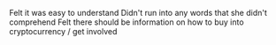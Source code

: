 Felt it was easy to understand
Didn't run into any words that she didn't comprehend
Felt there should be information on how to buy into cryptocurrency / get involved
